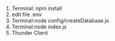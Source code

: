 1. Terminal: npm install
2. edit file .env
3. Terminal:node config/createDatabase.js
4. Terminal:node index.js
5. Thunder Client
